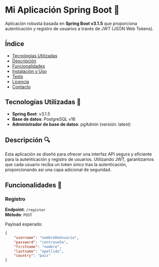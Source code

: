 # Mi Aplicación Spring Boot 🌱

Aplicación robusta basada en **Spring Boot v3.1.5** que proporciona autenticación y registro de usuarios a través de JWT (JSON Web Tokens).

## Índice
- [Tecnologías Utilizadas](#tecnologías-utilizadas)
- [Descripción](#descripción)
- [Funcionalidades](#funcionalidades)
- [Instalación y Uso](#instalación-y-uso)
- [Tests](#tests)
- [Licencia](#licencia)
- [Contacto](#contacto)

## Tecnologías Utilizadas 🚀
- **Spring Boot**: v3.1.5
- **Base de datos**: PostgreSQL v16
- **Administrador de base de datos**: pgAdmin (versión: latest)

## Descripción 🔍

Esta aplicación se diseñó para ofrecer una interfaz API segura y eficiente para la autenticación y registro de usuarios. Utilizando JWT, garantizamos que cada usuario reciba un token único tras la autenticación, proporcionando así una capa adicional de seguridad.

## Funcionalidades 📐

### Registro

**Endpoint**: `/register`  
**Método**: `POST`

Payload esperado:

```json
{
    "username": "nombreDeUsuario",
    "password": "contraseña",
    "firstname": "nombre",
    "lastname": "apellido",
    "country": "pais"
}
